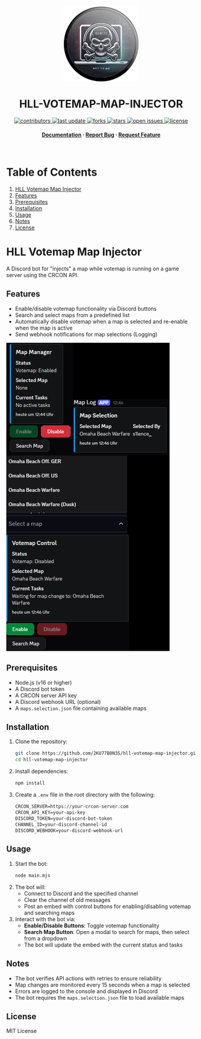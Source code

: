 <div align="center">

  <img src="https://github.com/FwSchultz/assets/blob/main/bots/2KU77B0N3S/Logo.png" alt="logo" width="200" height="auto" />
  <h1>HLL-VOTEMAP-MAP-INJECTOR</h1>
  
<!-- Badges -->
<p>
  <a href="https://github.com/2KU77B0N3S/hll-votemap-map-injector/graphs/contributors">
    <img src="https://img.shields.io/github/contributors/2KU77B0N3S/hll-votemap-map-injector" alt="contributors" />
  </a>
  <a href="">
    <img src="https://img.shields.io/github/last-commit/2KU77B0N3S/hll-votemap-map-injector" alt="last update" />
  </a>
  <a href="https://github.com/2KU77B0N3S/hll-votemap-map-injector/network/members">
    <img src="https://img.shields.io/github/forks/2KU77B0N3S/hll-votemap-map-injector" alt="forks" />
  </a>
  <a href="https://github.com/2KU77B0N3S/hll-votemap-map-injector/stargazers">
    <img src="https://img.shields.io/github/stars/2KU77B0N3S/hll-votemap-map-injector" alt="stars" />
  </a>
  <a href="https://github.com/2KU77B0N3S/hll-votemap-map-injector/issues/">
    <img src="https://img.shields.io/github/issues/2KU77B0N3S/hll-votemap-map-injector" alt="open issues" />
  </a>
  <a href="https://github.com/2KU77B0N3S/hll-votemap-map-injector/blob/master/LICENSE">
    <img src="https://img.shields.io/github/license/2KU77B0N3S/hll-geofences.svg" alt="license" />
  </a>
</p>
   
<h4>
  <a href="https://github.com/2KU77B0N3S/hll-votemap-map-injector">Documentation</a>
  <span> · </span>
  <a href="https://github.com/2KU77B0N3S/hll-votemap-map-injector/issues/">Report Bug</a>
  <span> · </span>
  <a href="https://github.com/2KU77B0N3S/hll-votemap-map-injector/issues/">Request Feature</a>
</h4>
</div>

<br />

# Table of Contents
1. [HLL Votemap Map Injector](#hll-votemap-map-injector)
2. [Features](#features)
3. [Prerequisites](#prerequisites)
4. [Installation](#installation)
5. [Usage](#usage)
6. [Notes](#notes)
7. [License](#license)

# HLL Votemap Map Injector

A Discord bot for "injects" a map while votemap is running on a game server using the CRCON API.

## Features
- Enable/disable votemap functionality via Discord buttons
- Search and select maps from a predefined list
- Automatically disable votemap when a map is selected and re-enable when the map is active
- Send webhook notifications for map selections (Logging)

![Example](screenshot.png)

## Prerequisites
- Node.js (v16 or higher)
- A Discord bot token
- A CRCON server API key
- A Discord webhook URL (optional)
- A `maps.selection.json` file containing available maps

## Installation
1. Clone the repository:
   ```bash
   git clone https://github.com/2KU77B0N3S/hll-votemap-map-injector.git
   cd hll-votemap-map-injector
   ```
2. Install dependencies:
   ```bash
   npm install
   ```
3. Create a `.env` file in the root directory with the following:
   ```env
   CRCON_SERVER=https://your-crcon-server.com
   CRCON_API_KEY=your-api-key
   DISCORD_TOKEN=your-discord-bot-token
   CHANNEL_ID=your-discord-channel-id
   DISCORD_WEBHOOK=your-discord-webhook-url
   ```

## Usage
1. Start the bot:
   ```bash
   node main.mjs
   ```
2. The bot will:
   - Connect to Discord and the specified channel
   - Clear the channel of old messages
   - Post an embed with control buttons for enabling/disabling votemap and searching maps
3. Interact with the bot via:
   - **Enable/Disable Buttons**: Toggle votemap functionality
   - **Search Map Button**: Open a modal to search for maps, then select from a dropdown
   - The bot will update the embed with the current status and tasks

## Notes
- The bot verifies API actions with retries to ensure reliability
- Map changes are monitored every 15 seconds when a map is selected
- Errors are logged to the console and displayed in Discord
- The bot requires the `maps.selection.json` file to load available maps

## License
MIT License
